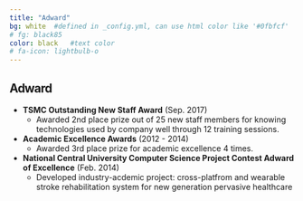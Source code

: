 ```yaml
---
title: "Adward"
bg: white  #defined in _config.yml, can use html color like '#0fbfcf'
# fg: black85
color: black   #text color
# fa-icon: lightbulb-o
---
```


<div class="container">
    <div class="row">
    <h2 style="font-weight: bold;letter-spacing: -.8px;">Adward</h2>
    </div>
</div>

- **TSMC Outstanding New Staff Award** (Sep. 2017)
  - Awarded 2nd place prize out of 25 new staff members for knowing technologies used by company well through 12 training sessions. 
- **Academic Excellence Awards** (2012 - 2014)
  - Awarded 3rd place prize for academic excellence 4 times. 
- **National Central University Computer Science Project Contest Adward of Excellence** (Feb. 2014)
  - Developed industry-acdemic project: cross-platfrom and wearable stroke rehabilitation system for new generation pervasive healthcare
